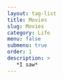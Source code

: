 ```yaml
---
layout: tag-list
title: Movies
slug: Movies
category: Life
menu: false
submenu: true
order: 1
description: >
   *I saw*
---
```

